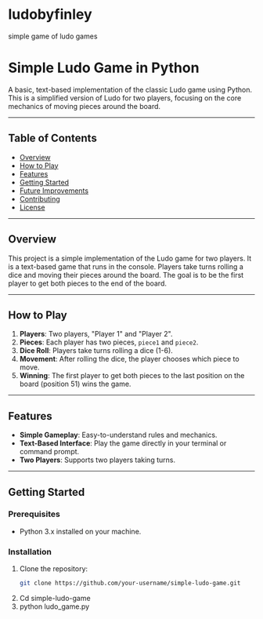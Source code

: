 # ludobyfinley
simple game of ludo games
# Simple Ludo Game in Python

A basic, text-based implementation of the classic Ludo game using Python. This is a simplified version of Ludo for two players, focusing on the core mechanics of moving pieces around the board.

---

## Table of Contents
- [Overview](#overview)
- [How to Play](#how-to-play)
- [Features](#features)
- [Getting Started](#getting-started)
- [Future Improvements](#future-improvements)
- [Contributing](#contributing)
- [License](#license)

---

## Overview

This project is a simple implementation of the Ludo game for two players. It is a text-based game that runs in the console. Players take turns rolling a dice and moving their pieces around the board. The goal is to be the first player to get both pieces to the end of the board.

---

## How to Play

1. **Players**: Two players, "Player 1" and "Player 2".
2. **Pieces**: Each player has two pieces, `piece1` and `piece2`.
3. **Dice Roll**: Players take turns rolling a dice (1-6).
4. **Movement**: After rolling the dice, the player chooses which piece to move.
5. **Winning**: The first player to get both pieces to the last position on the board (position 51) wins the game.

---

## Features

- **Simple Gameplay**: Easy-to-understand rules and mechanics.
- **Text-Based Interface**: Play the game directly in your terminal or command prompt.
- **Two Players**: Supports two players taking turns.

---

## Getting Started

### Prerequisites
- Python 3.x installed on your machine.

### Installation
1. Clone the repository:
   ```bash
   git clone https://github.com/your-username/simple-ludo-game.git
2. Cd simple-ludo-game
3. python ludo_game.py
